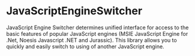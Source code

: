 JavaScriptEngineSwitcher
========================

JavaScript Engine Switcher determines unified interface for access to the basic features of popular JavaScript engines (MSIE JavaScript Engine for .Net, Noesis Javascript .NET and Jurassic). This library allows you to quickly and easily switch to using of another JavaScript engine.
